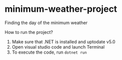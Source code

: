 # minimum-weather-project
Finding the day of the minimum weather

How to run the project?
1. Make sure that .NET is installed and uptodate v5.0
2. Open visual studio code and launch Terminal
3. To execute the code, run `dotnet run`
